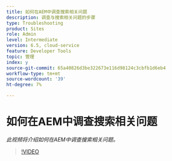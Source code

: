 ```yaml
---
title: 如何在AEM中调查搜索相关问题
description: 调查与搜索相关问题的步骤
type: Troubleshooting
product: Sites
role: Admin
level: Intermediate
version: 6.5, cloud-service
feature: Developer Tools
topic: 管理
index: y
source-git-commit: 65a40826d3be322673e116d98124c3cbfb1d6eb4
workflow-type: tm+mt
source-wordcount: '39'
ht-degree: 7%

---
```



# 如何在AEM中调查搜索相关问题

*此视频将介绍如何在AEM中调查搜索相关问题。*

>[!VIDEO](https://video.tv.adobe.com/v/335467?quality=9&learn=on)